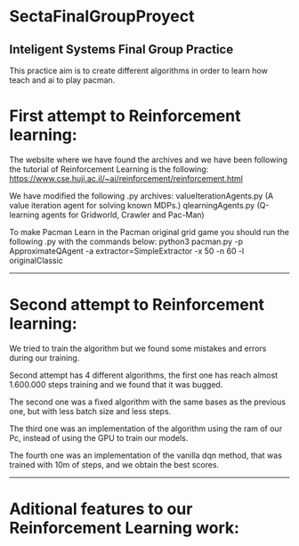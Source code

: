 # SectaFinalGroupProyect
## Inteligent Systems Final Group Practice

This practice aim is to create different algorithms in order to learn how teach and ai to play pacman.

# First attempt to Reinforcement learning: 
The website where we have found the archives and we have been following the tutorial of Reinforcement Learning is the following: https://www.cse.huji.ac.il/~ai/reinforcement/reinforcement.html

We have modified the following .py archives: 
valueIterationAgents.py	(A value iteration agent for solving known MDPs.)
qlearningAgents.py	(Q-learning agents for Gridworld, Crawler and Pac-Man)

To make Pacman Learn in the Pacman original grid game you should run the following .py with the commands below: 
python3 pacman.py -p ApproximateQAgent -a extractor=SimpleExtractor -x 50 -n 60 -l originalClassic

___________________________________________________________________________________________________________________________________

# Second attempt to Reinforcement learning: 
We tried to train the algorithm but we found some mistakes and errors during our training. 

Second attempt has 4 different algorithms, the first one has reach almost 1.600.000 steps training and we found that it was bugged. 

The second one was a fixed algorithm with the same bases as the previous one, but with less batch size and less steps. 

The third one was an implementation of the algorithm using the ram of our Pc, instead of using the GPU to train our models.

The fourth one was an implementation of the vanilla dqn method, that was trained with 10m of steps, and we obtain the best scores. 


___________________________________________________________________________________________________________________________________
# Aditional features to our Reinforcement Learning work: 
